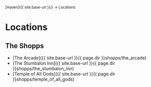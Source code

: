 <span style="font-size:smaller;">
  [Haven]({{ site.base-url }}/) -> Locations
</span>

# Locations

## The Shopps

* [The Arcade]({{ site.base-url }}{{ page.dir }}shopps/the_arcade)
* [The Stumbalon Inn]({{ site.base-url }}{{ page.dir }}shopps/the_stumbalon_inn)
* [Temple of All Gods]({{ site.base-url }}{{ page.dir }}shopps/temple_of_all_gods)

